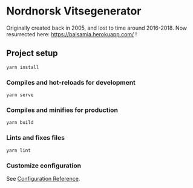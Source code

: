# Nordnorsk Vitsegenerator
Originally created back in 2005, and lost to time around 2016-2018. Now resurrected here: https://balsamia.herokuapp.com/ !

## Project setup
```
yarn install
```

### Compiles and hot-reloads for development
```
yarn serve
```

### Compiles and minifies for production
```
yarn build
```

### Lints and fixes files
```
yarn lint
```

### Customize configuration
See [Configuration Reference](https://cli.vuejs.org/config/).
